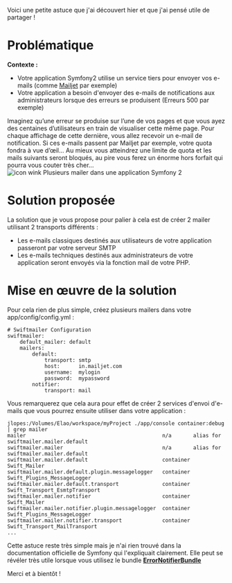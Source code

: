 Voici une petite astuce que j'ai découvert hier et que j'ai pensé utile de partager !

# Problématique

**Contexte :**

*   Votre application Symfony2 utilise un service tiers pour envoyer vos e-mails (comme [Mailjet][1] par exemple)
*   Votre application a besoin d'envoyer des e-mails de notifications aux administrateurs lorsque des erreurs se produisent (Erreurs 500 par exemple)

Imaginez qu’une erreur se produise sur l’une de vos pages et que vous ayez des centaines d’utilisateurs en train de visualiser cette même page. Pour chaque affichage de cette dernière, vous allez recevoir un e-mail de notification. Si ces e-mails passent par Mailjet par exemple, votre quota fondra à vue d’œil... Au mieux vous atteindrez une limite de quota et les mails suivants seront bloqués, au pire vous ferez un énorme hors forfait qui pourra vous couter très cher... <img src="http://old-blog.elao.dev/wp-includes/images/smilies/icon_wink.gif" alt="icon wink Plusieurs mailer dans une application Symfony 2" class="wp-smiley" title="Plusieurs mailer dans une application Symfony 2" />

# Solution proposée

La solution que je vous propose pour palier à cela est de créer 2 mailer utilisant 2 transports différents :

*   Les e-mails classiques destinés aux utilisateurs de votre application passeront par votre serveur SMTP
*   Les e-mails techniques destinés aux administrateurs de votre application seront envoyés via la fonction mail de votre PHP.

# Mise en œuvre de la solution

Pour cela rien de plus simple, créez plusieurs mailers dans votre app/config/config.yml :

```
# Swiftmailer Configuration
swiftmailer:
    default_mailer: default
    mailers:
        default:
            transport: smtp
            host:      in.mailjet.com
            username:  mylogin
            password:  mypassword
        notifier:
            transport: mail
```

Vous remarquerez que cela aura pour effet de créer 2 services d'envoi d'e-mails que vous pourrez ensuite utiliser dans votre application :

```
jlopes:/Volumes/Elao/workspace/myProject ./app/console container:debug | grep mailer
mailer                                            n/a       alias for swiftmailer.mailer.default
swiftmailer.mailer                                n/a       alias for swiftmailer.mailer.default
swiftmailer.mailer.default                        container Swift_Mailer
swiftmailer.mailer.default.plugin.messagelogger   container Swift_Plugins_MessageLogger
swiftmailer.mailer.default.transport              container Swift_Transport_EsmtpTransport
swiftmailer.mailer.notifier                       container Swift_Mailer
swiftmailer.mailer.notifier.plugin.messagelogger  container Swift_Plugins_MessageLogger
swiftmailer.mailer.notifier.transport             container Swift_Transport_MailTransport
...
````

Cette astuce reste très simple mais je n'ai rien trouvé dans la documentation officielle de Symfony qui l'expliquait clairement. Elle peut se révéler très utile lorsque vous utilisez le bundle **[ErrorNotifierBundle][2]**

Merci et à bientôt !

 [1]: https://fr.mailjet.com/
 [2]: https://github.com/Elao/ErrorNotifierBundle